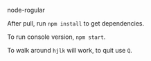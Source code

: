 node-rogular

After pull, run `npm install` to get dependencies.

To run console version, `npm start`.

To walk around `hjlk` will work, to quit use `Q`.
